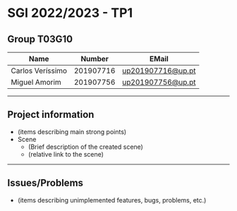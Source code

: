 # SGI 2022/2023 - TP1

## Group T03G10

| Name              | Number    | EMail            |
| ----------------- | --------- | ----------------- |
| Carlos Veríssimo | 201907716 | up201907716@up.pt |
| Miguel Amorim     | 201907756 | up201907756@up.pt   |

----
## Project information

- (items describing main strong points)
- Scene
  - (Brief description of the created scene)
  - (relative link to the scene)
----
## Issues/Problems

- (items describing unimplemented features, bugs, problems, etc.)
